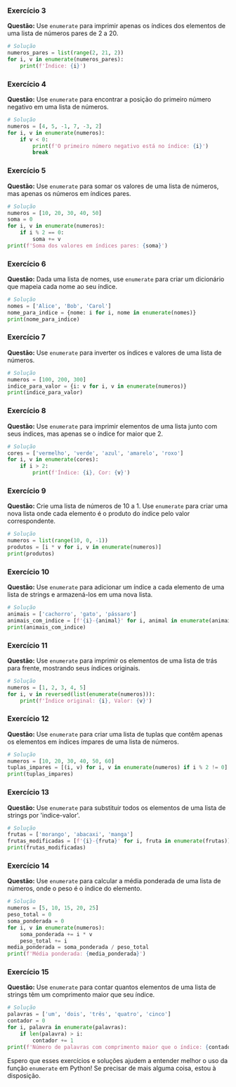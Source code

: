 
### Exercício 3

**Questão:** Use `enumerate` para imprimir apenas os índices dos elementos de uma lista de números pares de 2 a 20.

```python
# Solução
numeros_pares = list(range(2, 21, 2))
for i, v in enumerate(numeros_pares):
    print(f'Índice: {i}')
```

### Exercício 4

**Questão:** Use `enumerate` para encontrar a posição do primeiro número negativo em uma lista de números.

```python
# Solução
numeros = [4, 5, -1, 7, -3, 2]
for i, v in enumerate(numeros):
    if v < 0:
        print(f'O primeiro número negativo está no índice: {i}')
        break
```

### Exercício 5

**Questão:** Use `enumerate` para somar os valores de uma lista de números, mas apenas os números em índices pares.

```python
# Solução
numeros = [10, 20, 30, 40, 50]
soma = 0
for i, v in enumerate(numeros):
    if i % 2 == 0:
        soma += v
print(f'Soma dos valores em índices pares: {soma}')
```

### Exercício 6

**Questão:** Dada uma lista de nomes, use `enumerate` para criar um dicionário que mapeia cada nome ao seu índice.

```python
# Solução
nomes = ['Alice', 'Bob', 'Carol']
nome_para_indice = {nome: i for i, nome in enumerate(nomes)}
print(nome_para_indice)
```

### Exercício 7

**Questão:** Use `enumerate` para inverter os índices e valores de uma lista de números.

```python
# Solução
numeros = [100, 200, 300]
indice_para_valor = {i: v for i, v in enumerate(numeros)}
print(indice_para_valor)
```

### Exercício 8

**Questão:** Use `enumerate` para imprimir elementos de uma lista junto com seus índices, mas apenas se o índice for
maior que 2.

```python
# Solução
cores = ['vermelho', 'verde', 'azul', 'amarelo', 'roxo']
for i, v in enumerate(cores):
    if i > 2:
        print(f'Índice: {i}, Cor: {v}')
```

### Exercício 9

**Questão:** Crie uma lista de números de 10 a 1. Use `enumerate` para criar uma nova lista onde cada elemento é o
produto do índice pelo valor correspondente.

```python
# Solução
numeros = list(range(10, 0, -1))
produtos = [i * v for i, v in enumerate(numeros)]
print(produtos)
```

### Exercício 10

**Questão:** Use `enumerate` para adicionar um índice a cada elemento de uma lista de strings e armazená-los em uma nova
lista.

```python
# Solução
animais = ['cachorro', 'gato', 'pássaro']
animais_com_indice = [f'{i}-{animal}' for i, animal in enumerate(animais)]
print(animais_com_indice)
```

### Exercício 11

**Questão:** Use `enumerate` para imprimir os elementos de uma lista de trás para frente, mostrando seus índices
originais.

```python
# Solução
numeros = [1, 2, 3, 4, 5]
for i, v in reversed(list(enumerate(numeros))):
    print(f'Índice original: {i}, Valor: {v}')
```

### Exercício 12

**Questão:** Use `enumerate` para criar uma lista de tuplas que contêm apenas os elementos em índices ímpares de uma
lista de números.

```python
# Solução
numeros = [10, 20, 30, 40, 50, 60]
tuplas_impares = [(i, v) for i, v in enumerate(numeros) if i % 2 != 0]
print(tuplas_impares)
```

### Exercício 13

**Questão:** Use `enumerate` para substituir todos os elementos de uma lista de strings por 'indice-valor'.

```python
# Solução
frutas = ['morango', 'abacaxi', 'manga']
frutas_modificadas = [f'{i}-{fruta}' for i, fruta in enumerate(frutas)]
print(frutas_modificadas)
```

### Exercício 14

**Questão:** Use `enumerate` para calcular a média ponderada de uma lista de números, onde o peso é o índice do
elemento.

```python
# Solução
numeros = [5, 10, 15, 20, 25]
peso_total = 0
soma_ponderada = 0
for i, v in enumerate(numeros):
    soma_ponderada += i * v
    peso_total += i
media_ponderada = soma_ponderada / peso_total
print(f'Média ponderada: {media_ponderada}')
```

### Exercício 15

**Questão:** Use `enumerate` para contar quantos elementos de uma lista de strings têm um comprimento maior que seu
índice.

```python
# Solução
palavras = ['um', 'dois', 'três', 'quatro', 'cinco']
contador = 0
for i, palavra in enumerate(palavras):
    if len(palavra) > i:
        contador += 1
print(f'Número de palavras com comprimento maior que o índice: {contador}')
```

Espero que esses exercícios e soluções ajudem a entender melhor o uso da função `enumerate` em Python! Se precisar de
mais alguma coisa, estou à disposição.